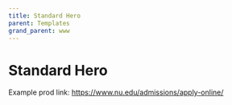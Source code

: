 ```yaml
---
title: Standard Hero
parent: Templates
grand_parent: www
---
```


# Standard Hero

Example prod link: https://www.nu.edu/admissions/apply-online/